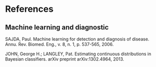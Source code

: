 # References

## Machine learning and diagnostic

SAJDA, Paul. Machine learning for detection and diagnosis of disease. Annu. Rev. Biomed. Eng., v. 8, n. 1, p. 537-565, 2006.  

JOHN, George H.; LANGLEY, Pat. Estimating continuous distributions in Bayesian classifiers. arXiv preprint arXiv:1302.4964, 2013.  